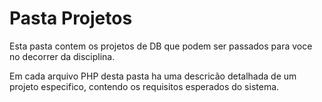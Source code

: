 # Pasta Projetos

Esta pasta contem os projetos de DB que podem ser passados para voce no decorrer da disciplina.

Em cada arquivo PHP desta pasta ha uma descricão detalhada de um projeto especifico, contendo os requisitos esperados do sistema.
